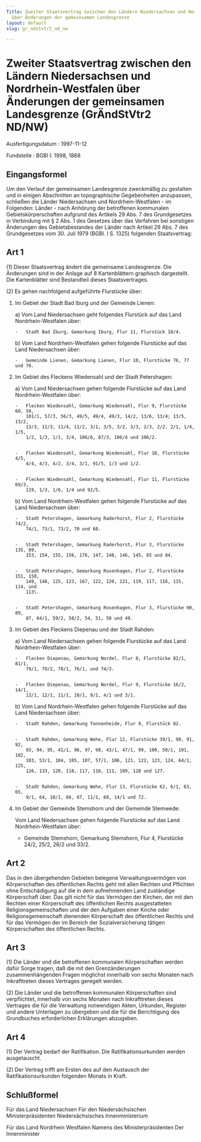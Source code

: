 ```yaml
---
Title: Zweiter Staatsvertrag zwischen den Ländern Niedersachsen und Nordrhein-Westfalen
  über Änderungen der gemeinsamen Landesgrenze
layout: default
slug: gr_ndstvtr2_nd_nw

---
```


# Zweiter Staatsvertrag zwischen den Ländern Niedersachsen und Nordrhein-Westfalen über Änderungen der gemeinsamen Landesgrenze (GrÄndStVtr2 ND/NW)

Ausfertigungsdatum
:   1997-11-12

Fundstelle
:   BGBl I: 1998, 1868



## Eingangsformel

Um den Verlauf der gemeinsamen Landesgrenze zweckmäßig zu gestalten
und in einigen Abschnitten an topographische Gegebenheiten anzupassen,
schließen die Länder Niedersachsen und Nordrhein-Westfalen - im
Folgenden: Länder - nach Anhörung der betroffenen kommunalen
Gebietskörperschaften aufgrund des Artikels 29 Abs. 7 des
Grundgesetzes in Verbindung mit § 2 Abs. 1 des Gesetzes über das
Verfahren bei sonstigen Änderungen des Gebietsbestandes der Länder
nach Artikel 29 Abs. 7 des Grundgesetzes vom 30. Juli 1979 (BGBl. I S.
1325) folgenden Staatsvertrag:


## Art 1

(1) Dieser Staatsvertrag ändert die gemeinsame Landesgrenze. Die
Änderungen sind in der Anlage auf 8 Kartenblättern graphisch
dargestellt. Die Kartenblätter sind Bestandteil dieses
Staatsvertrages.

(2) Es gehen nachfolgend aufgeführte Flurstücke über:

1.  Im Gebiet der Stadt Bad Iburg und der Gemeinde Lienen:

    a)  Vom Land Niedersachsen geht folgendes Flurstück auf das Land
        Nordrhein-Westfalen über:

        -   Stadt Bad Iburg, Gemarkung Iburg, Flur 11, Flurstück 18/4.





    b)  Vom Land Nordrhein-Westfalen gehen folgende Flurstücke auf das Land
        Niedersachsen über:

        -   Gemeinde Lienen, Gemarkung Lienen, Flur 10, Flurstücke 76, 77 und 78.








2.  Im Gebiet des Fleckens Wiedensahl und der Stadt Petershagen:

    a)  Vom Land Niedersachsen gehen folgende Flurstücke auf das Land
        Nordrhein-Westfalen über:

        -   Flecken Wiedensahl, Gemarkung Wiedensahl, Flur 9, Flurstücke 60, 59,
            101/1, 57/3, 56/3, 49/5, 49/4, 49/3, 14/2, 13/6, 13/4; 13/5, 13/2,
            13/3, 11/3, 11/4, 11/2, 3/1, 3/5, 3/2, 3/3, 2/3, 2/2, 2/1, 1/4, 1/5,
            1/2, 1/3, 1/1, 3/4, 106/6, 87/3, 106/4 und 106/2.


        -   Flecken Wiedensahl, Gemarkung Wiedensahl, Flur 10, Flurstücke 4/5,
            4/4, 4/3, 4/2, 3/4, 3/1, 91/5, 1/3 und 1/2.


        -   Flecken Wiedensahl, Gemarkung Wiedensahl, Flur 11, Flurstücke 69/3,
            119, 1/3, 1/6, 1/4 und 92/5.





    b)  Vom Land Nordrhein-Westfalen gehen folgende Flurstücke auf das Land
        Niedersachsen über:

        -   Stadt Petershagen, Gemarkung Raderhorst, Flur 2, Flurstücke 74/2,
            74/1, 73/1, 73/2, 70 und 68.


        -   Stadt Petershagen, Gemarkung Raderhorst, Flur 3, Flurstücke 135, 89,
            153, 154, 155, 156, 176, 147, 148, 146, 145, 85 und 84.


        -   Stadt Petershagen, Gemarkung Rosenhagen, Flur 2, Flurstücke 151, 150,
            149, 148, 125, 123, 167, 122, 120, 121, 119, 117, 116, 115, 114, und
            113\.


        -   Stadt Petershagen, Gemarkung Rosenhagen, Flur 3, Flurstücke 90, 89,
            87, 64/1, 59/2, 58/2, 54, 51, 50 und 49.








3.  Im Gebiet des Fleckens Diepenau und der Stadt Rahden:

    a)  Vom Land Niedersachsen gehen folgende Flurstücke auf das Land
        Nordrhein-Westfalen über:

        -   Flecken Diepenau, Gemarkung Nordel, Flur 8, Flurstücke 82/1, 81/1,
            79/1, 79/2, 78/1, 76/1, und 74/3.


        -   Flecken Diepenau, Gemarkung Nordel, Flur 9, Flurstücke 16/2, 14/1,
            13/1, 12/1, 11/1, 10/1, 9/1, 4/1 und 3/1.





    b)  Vom Land Nordrhein-Westfalen gehen folgende Flurstücke auf das Land
        Niedersachsen über:

        -   Stadt Rahden, Gemarkung Tonnenheide, Flur 9, Flurstück 82.


        -   Stadt Rahden, Gemarkung Wehe, Flur 12, Flurstücke 39/1, 90, 91, 92,
            93, 94, 95, 41/1, 96, 97, 98, 43/1, 47/1, 99, 100, 50/1, 101, 102,
            103, 53/1, 104, 105, 107, 57/1, 106, 121, 122, 123, 124, 64/1, 125,
            126, 133, 120, 118, 117, 116, 111, 109, 128 und 127.


        -   Stadt Rahden, Gemarkung Wehe, Flur 13, Flurstücke 62, 6/1, 63, 65,
            9/1, 64, 10/1, 66, 67, 11/1, 68, 14/1 und 72.








4.  Im Gebiet der Gemeinde Stemshorn und der Gemeinde Stemwede:

    Vom Land Niedersachsen gehen folgende Flurstücke auf das Land
    Nordrhein-Westfalen über:

    -   Gemeinde Stemshorn, Gemarkung Stemshorn, Flur 4, Flurstücke 24/2,
        25/2, 26/2 und 33/2.








## Art 2

Das in den übergehenden Gebieten belegene Verwaltungsvermögen von
Körperschaften des öffentlichen Rechts geht mit allen Rechten und
Pflichten ohne Entschädigung auf die in dem aufnehmenden Land
zuständige Körperschaft über. Das gilt nicht für das Vermögen der
Kirchen, der mit den Rechten einer Körperschaft des öffentlichen
Rechts ausgestatteten Religionsgemeinschaften und der den Aufgaben
einer Kirche oder Religionsgemeinschaft dienenden Körperschaft des
öffentlichen Rechts und für das Vermögen der im Bereich der
Sozialversicherung tätigen Körperschaften des öffentlichen Rechts.


## Art 3

(1) Die Länder und die betroffenen kommunalen Körperschaften werden
dafür Sorge tragen, daß die mit den Grenzänderungen zusammenhängenden
Fragen möglichst innerhalb von sechs Monaten nach Inkrafttreten dieses
Vertrages geregelt werden.

(2) Die Länder und die betroffenen kommunalen Körperschaften sind
verpflichtet, innerhalb von sechs Monaten nach Inkrafttreten dieses
Vertrages die für die Verwaltung notwendigen Akten, Urkunden, Register
und andere Unterlagen zu übergeben und die für die Berichtigung des
Grundbuches erforderlichen Erklärungen abzugeben.


## Art 4

(1) Der Vertrag bedarf der Ratifikation. Die Ratifikationsurkunden
werden ausgetauscht.

(2) Der Vertrag trifft am Ersten des auf den Austausch der
Ratifikationsurkunden folgenden Monats in Kraft.


## Schlußformel

Für das Land Niedersachsen
Für den Niedersächsischen Ministerpräsidenten
Niedersächsisches Innenministerium

Für das Land Nordrhein Westfalen
Namens des Ministerpräsidenten
Der Innenminister

